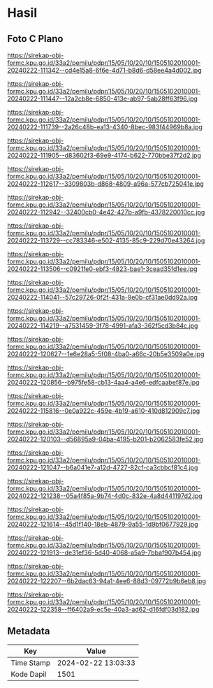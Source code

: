 # Hasil

## Foto C Plano

https://sirekap-obj-formc.kpu.go.id/33a2/pemilu/pdpr/15/05/10/20/10/1505102010001-20240222-111342--cd4e15a8-6f6e-4d71-b8d6-d58ee4a4d002.jpg

https://sirekap-obj-formc.kpu.go.id/33a2/pemilu/pdpr/15/05/10/20/10/1505102010001-20240222-111447--12a2cb8e-6850-413e-ab97-5ab28ff63f96.jpg

https://sirekap-obj-formc.kpu.go.id/33a2/pemilu/pdpr/15/05/10/20/10/1505102010001-20240222-111739--2a26c48b-ea13-4340-8bec-983f44969b8a.jpg

https://sirekap-obj-formc.kpu.go.id/33a2/pemilu/pdpr/15/05/10/20/10/1505102010001-20240222-111905--d83602f3-69e9-4174-b622-770bbe37f2d2.jpg

https://sirekap-obj-formc.kpu.go.id/33a2/pemilu/pdpr/15/05/10/20/10/1505102010001-20240222-112617--3309803b-d868-4809-a96a-577cb725041e.jpg

https://sirekap-obj-formc.kpu.go.id/33a2/pemilu/pdpr/15/05/10/20/10/1505102010001-20240222-112942--32400cb0-4e42-427b-a9fb-4378220010cc.jpg

https://sirekap-obj-formc.kpu.go.id/33a2/pemilu/pdpr/15/05/10/20/10/1505102010001-20240222-113729--cc783346-e502-4135-85c9-229d70e43264.jpg

https://sirekap-obj-formc.kpu.go.id/33a2/pemilu/pdpr/15/05/10/20/10/1505102010001-20240222-113506--c0921fe0-ebf3-4823-bae1-3cead35fd1ee.jpg

https://sirekap-obj-formc.kpu.go.id/33a2/pemilu/pdpr/15/05/10/20/10/1505102010001-20240222-114041--57c29726-0f2f-431a-9e0b-cf31ae0dd92a.jpg

https://sirekap-obj-formc.kpu.go.id/33a2/pemilu/pdpr/15/05/10/20/10/1505102010001-20240222-114219--a7531459-3f78-4991-afa3-362f5cd3b84c.jpg

https://sirekap-obj-formc.kpu.go.id/33a2/pemilu/pdpr/15/05/10/20/10/1505102010001-20240222-120627--1e6e28a5-5f08-4ba0-a66c-20b5e3509a0e.jpg

https://sirekap-obj-formc.kpu.go.id/33a2/pemilu/pdpr/15/05/10/20/10/1505102010001-20240222-120856--b975fe58-cb13-4aa4-a4e6-edfcaabef87e.jpg

https://sirekap-obj-formc.kpu.go.id/33a2/pemilu/pdpr/15/05/10/20/10/1505102010001-20240222-115816--0e0a922c-459e-4b19-a610-410d812909c7.jpg

https://sirekap-obj-formc.kpu.go.id/33a2/pemilu/pdpr/15/05/10/20/10/1505102010001-20240222-120103--d56895a9-04ba-4195-b201-b2062583fe52.jpg

https://sirekap-obj-formc.kpu.go.id/33a2/pemilu/pdpr/15/05/10/20/10/1505102010001-20240222-121047--b6a041e7-a12d-4727-82cf-ca3cbbcf81c4.jpg

https://sirekap-obj-formc.kpu.go.id/33a2/pemilu/pdpr/15/05/10/20/10/1505102010001-20240222-121238--05a4f85a-9b74-4d0c-832e-4a8d441197d2.jpg

https://sirekap-obj-formc.kpu.go.id/33a2/pemilu/pdpr/15/05/10/20/10/1505102010001-20240222-121614--45d1f140-18eb-4879-9a55-1d9bf0677929.jpg

https://sirekap-obj-formc.kpu.go.id/33a2/pemilu/pdpr/15/05/10/20/10/1505102010001-20240222-121913--de31ef36-5d40-4068-a5a9-7bbaf907b454.jpg

https://sirekap-obj-formc.kpu.go.id/33a2/pemilu/pdpr/15/05/10/20/10/1505102010001-20240222-122207--6b2dac63-94a1-4ee6-88d3-09772b9b6eb8.jpg

https://sirekap-obj-formc.kpu.go.id/33a2/pemilu/pdpr/15/05/10/20/10/1505102010001-20240222-122358--ff6402a9-ec5e-40a3-ad62-d16fdf03d182.jpg


## Metadata

| Key        | Value               |
| ---------- | ------------------- |
| Time Stamp | 2024-02-22 13:03:33 |
| Kode Dapil | 1501                |



